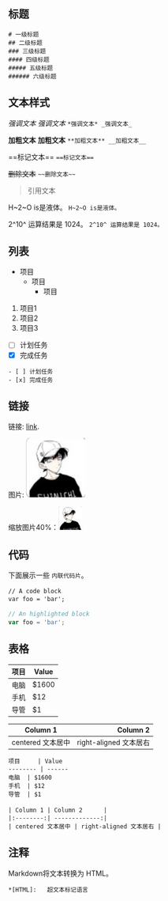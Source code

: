 ## 标题
```
# 一级标题
## 二级标题
### 三级标题
#### 四级标题
##### 五级标题
###### 六级标题
```

## 文本样式
*强调文本* _强调文本_ `*强调文本* _强调文本_`

**加粗文本** __加粗文本__ `**加粗文本** __加粗文本__`

==标记文本==  `==标记文本==`

~~删除文本~~  `~~删除文本~~`

> 引用文本

H~2~O is是液体。  `H~2~O is是液体。`

2^10^ 运算结果是 1024。 `2^10^ 运算结果是 1024。`

## 列表

- 项目
  * 项目
    + 项目

1. 项目1
2. 项目2
3. 项目3

- [ ] 计划任务
- [x] 完成任务

```
- [ ] 计划任务
- [x] 完成任务
```

## 链接

链接: [link](https://www.csdn.net/).

图片: ![Alt](../images/logo.png)

缩放图片40%：<img src="../images/logo.png" style="zoom:40%;" />

## 代码

下面展示一些 `内联代码片`。

```
// A code block
var foo = 'bar';
```

```javascript
// An highlighted block
var foo = 'bar';
```

## 表格
项目     | Value
-------- | ------
电脑  | $1600
手机  | $12
导管  | $1

| Column 1 | Column 2      |
|:--------:| -------------:|
| centered 文本居中 | right-aligned 文本居右 |

```
项目     | Value
-------- | ------
电脑  | $1600
手机  | $12
导管  | $1

| Column 1 | Column 2      |
|:--------:| -------------:|
| centered 文本居中 | right-aligned 文本居右 |
```


## 注释
Markdown将文本转换为 HTML。
```
*[HTML]:   超文本标记语言
```